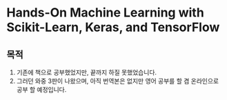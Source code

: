 # Hands-On Machine Learning with Scikit-Learn, Keras, and TensorFlow
## 목적
1. 기존에 책으로 공부했었지만, 끝까지 하질 못했었습니다.
2. 그러던 와중 3판이 나왔으며, 아직 번역본은 없지만 영어 공부를 할 겸 온라인으로 공부 할 예정입니다.